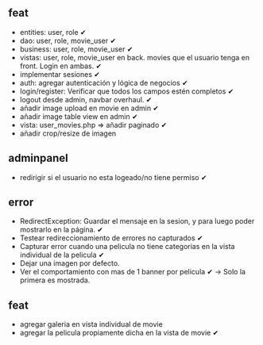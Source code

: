 ## feat
 - entities: user, role ✔
 - dao: user, role, movie_user ✔
 - business: user, role, movie_user ✔
 - vistas: user, role, movie_user en back. movies que el usuario tenga en front. Login en ambas. ✔
 - implementar sesiones ✔
 - auth: agregar autenticación y lógica de negocios ✔
 - login/register: Verificar que todos los campos estén completos ✔
 - logout desde admin, navbar overhaul. ✔
 - añadir image upload en movie en admin ✔
 - añadir image table view en admin ✔
 - vista: user_movies.php => añadir paginado ✔
 - añadir crop/resize de imagen 
 
## adminpanel
 - redirigir si el usuario no esta logeado/no tiene permiso ✔

## error
 - RedirectException: Guardar el mensaje en la sesion, y para luego poder mostrarlo en la página. ✔
 - Testear redireccionamiento de errores no capturados ✔
 - Capturar error cuando una pelicula no tiene categorias en la vista individual de la pelicula ✔
 - Dejar una imagen por defecto. 
 - Ver el comportamiento con mas de 1 banner por pelicula ✔ -> Solo la primera es mostrada.

 ## feat
 - agregar galeria en vista individual de movie
 - agregar la pelicula propiamente dicha en la vista de movie ✔